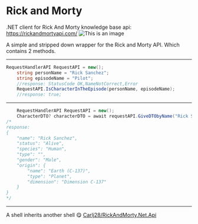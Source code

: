 # Rick and Morty 
.NET client for Rick And Morty knowledge base api: https://rickandmortyapi.com/
![This is an image](https://rickandmortyapi.com/api/character/avatar/487.jpeg)

A simple and stripped down wrapper for the Rick and Morty API. 
Which contains 2 methods.

---
```cs
RequestHandlerAPI RequestAPI = new();
	string personName = "Rick Sanchez";
	string episodeName = "Pilot";
	//response: StatusCode OK,NameNotCorrect,Error
	RequestAPI.IsСharacterInTheEpisode(personName, episodeName);
	//response: true;
```

---
```cs
	RequestHandlerAPI RequestAPI = new();
	CharacterDTO? characterDTO = await requestAPI.GiveDTObyName("Rick Sanchez");
/* 
response: 
{   
    "name": "Rick Sanchez",
    "status": "Alive",
    "species": "Human",
    "type": "",
    "gender": "Male",
    "origin": {
        "name": "Earth (C-137)",
        "type": "Planet",
        "dimension": "Dimension C-137"
    }
}
*/
```
---

A shell inherits another shell :yum:
[Carlj28/RickAndMorty.Net.Api](https://github.com/Carlj28/RickAndMorty.Net.Api)


